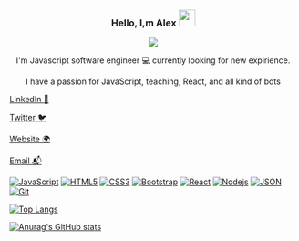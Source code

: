 <h3 align="center"> Hello, I,m Alex <img src="https://github.com/TheDudeThatCode/TheDudeThatCode/blob/master/Assets/Hi.gif" width="29px"></h3>
<p align="center">
<img src="https://camo.githubusercontent.com/992babdffd8c74a1502de375fbdf7e4d54773242/68747470733a2f2f6d656469612e67697068792e636f6d2f6d656469612f53576f536b4e36447854737a71494b4571762f67697068792e676966"/>
</p>


<p align="center">I'm Javascript software engineer 💻 currently looking for new expirience.</p>

<p align="center">I have a passion for JavaScript, teaching, React, and all kind of bots </p>



[LinkedIn 💼]()

[Twitter 🐦]()

[Website 🌍]()

[Email 📬](mailto:klimanovfresh@gmail.com)</p>

[![JavaScript](https://img.shields.io/badge/-JavaScript-black?style=flat&logo=javascript&link=https://github.com/SitaelJs/)](https://github.com/SitaelJs/) 
[![HTML5](https://img.shields.io/badge/-HTML5-E34F26?style=flat&logo=html5&logoColor=white&link=https://github.com/SitaelJs/)](https://github.com/SitaelJs/) 
[![CSS3](https://img.shields.io/badge/-CSS3-1572B6?style=flat&logo=css3&link=https://github.com/SitaelJs/)](https://github.com/SitaelJs/) 
[![Bootstrap](https://img.shields.io/badge/-Bootstrap-563D7C?style=flat&logo=bootstrap&link=https://github.com/SitaelJs/)](https://github.com/SitaelJs/) 
[![React](https://img.shields.io/badge/-React-black?style=flat&logo=react&https://github.com/SitaelJs/)](https://github.com/SitaelJs/) 
[![Nodejs](https://img.shields.io/badge/-Nodejs-green?style=flat&logo=Node.js&link=https://github.com/SitaelJs/)](https://github.com/SitaelJs/) 
[![JSON](https://img.shields.io/badge/-json-02569B?style=flat&logo=json&link=https://github.com/SitaelJs/)](https://github.com/SitaelJs/)
[![Git](https://img.shields.io/badge/-Git-black?style=flat&logo=git&link=https://github.com/SitaelJs/)](https://github.com/SitaelJs/) 

[![Top Langs](https://github-readme-stats.vercel.app/api/top-langs/?username=SitaelJs&layout=compact)](https://github.com/anuraghazra/github-readme-stats)

[![Anurag's GitHub stats](https://github-readme-stats.vercel.app/api?username=SitaelJs)](https://github.com/anuraghazra/github-readme-stats)




